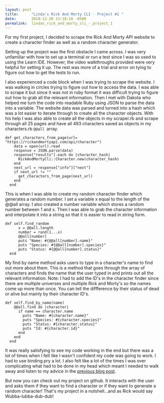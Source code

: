 ```yaml
---
layout: post
title:      "Linda's Rick And Morty CLI - Project #1 "
date:       2018-12-20 13:18:10 -0500
permalink:  lindas_rick_and_morty_cli_-_project_1
---
```



For my first project, I decided to scrape the Rick And Morty API website to create a character finder as well as a random character generator. 

Setting up the project was the first obstacle I came across. I was very unfamiliar with how to set up a terminal or run a test since I was so used to using the Learn IDE. However, the video walkthroughs provided were very helpful for setting it up. The rest was more of a trial and error on tying to figure out how to get the tests to run.

I also experienced a code block when I was trying to scrape the website. I was walking in circles trying to figure out how to access the data. I was able to scrape it but since it was not in ruby format it was difficult trying to figure out how to grab all the relevant information. Then I met with Dakota who helped me turn the code into readable Ruby using JSON to parse the data into a variable. The website data was parsed and turned into a hash which was a lot easier to iterate through to create all the character objects. With his help I was also able to create all the objects in my scraper.rb and scrape through all 25 pages and have all 493 characters saved as objects in my characters.rb `@@all `array. 

```
def get_characters_from_page(url= "https://rickandmortyapi.com/api/character")
    data = open(url).read
    response = JSON.parse(data)
    response["results"].each do |character_hash|
      RickAndMortyCli::Character.new(character_hash)
    end
    next_url = response["info"]["next"]
    if next_url != ""
      get_characters_from_page(next_url)
    end
  end
```


This is when I was able to create my random character finder which generates a random number. I set a variable x equal to the length of the @@all array. I also created a number variable which stores a random number between 1 and x. Then I was able to grab the character information and interpolate it into a string so that it is easier to read in string form. 


```
def self.find_random
      x = @@all.length
      number = rand(1...x)
      @@all[number]
      puts "Name: #{@@all[number].name}"
      puts "Species: #{@@all[number].species}"
      puts "Status: #{@@all[number].status}"
  end
```

My find by name method asks users to type in a character's name to find out more about them. This is a method that goes through the array of characters and finds the name that the user typed in and prints out all the relevant information.  Note: I had to add the ID's in the character finder since there are multiple universes and multiple Rick and Morty's so the names come up more than once. You can tell the diffference by their status of dead or alive but mainly by their character ID's. 

```
def self.find_by_name(name)
    @@all.find do |character|
      if name == character.name
        puts "Name: #{character.name}"
        puts "Species: #{character.species}"
        puts "Status: #{character.status}"
        puts "Id: #{character.id}"
      end
    end
  end
```

It was really satisfying to see my code working in the end but there was a lot of times when I felt like I wasn't confident my code was going to work. I had to use binding.pry a lot. I also felt like a lot of the times I was over complicating what had to be done in my head which meant I needed to walk away and listen to my advice in the [previous blog post](https://lindachang186.github.io/top_3_ways_to_deal_with_coders_block). 

But now you can check out my project on github. It interacts with the user and asks them if they want to find a character or if they want to generate a random character! That's my project in a nutshell...and as Rick would say Wubba-lubba-dub-dub!

